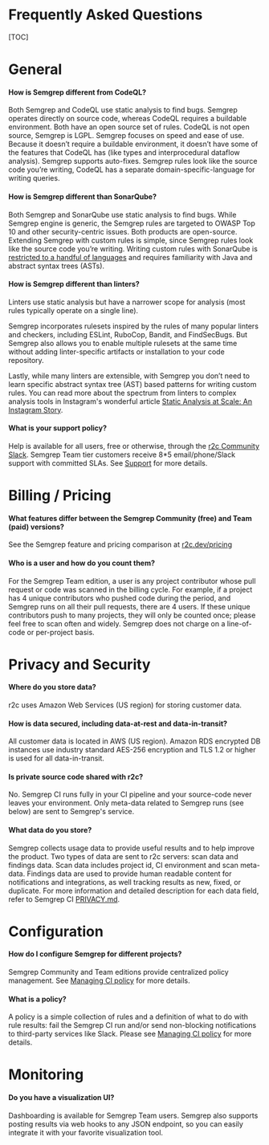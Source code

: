 # Frequently Asked Questions

[TOC]

# General

#### How is Semgrep different from CodeQL?
Both Semgrep and CodeQL use static analysis to find bugs. Semgrep operates directly on source code, whereas CodeQL requires a buildable environment. Both have an open source set of rules. CodeQL is not open source, Semgrep is LGPL. Semgrep focuses on speed and ease of use. Because it doesn’t require a buildable environment, it doesn’t have some of the features that CodeQL has (like types and interprocedural dataflow analysis). Semgrep supports auto-fixes. Semgrep rules look like the source code you’re writing, CodeQL has a separate domain-specific-language for writing queries.

#### How is Semgrep different than SonarQube?
Both Semgrep and SonarQube use static analysis to find bugs. While Semgrep engine is generic, the Semgrep rules are targeted to OWASP Top 10 and other security-centric issues. Both products are open-source. Extending Semgrep with custom rules is simple, since Semgrep rules look like the source code you’re writing. Writing custom rules with SonarQube is [restricted to a handful of languages](https://docs.sonarqube.org/latest/extend/adding-coding-rules/) and requires familiarity with Java and abstract syntax trees (ASTs).

#### How is Semgrep different than linters?
Linters use static analysis but have a narrower scope for analysis (most rules typically operate on a single line).

Semgrep incorporates rulesets inspired by the rules of many popular linters and checkers, including ESLint, RuboCop, Bandit, and FindSecBugs. But Semgrep also allows you to enable multiple rulesets at the same time without adding linter-specific artifacts or installation to your code repository.

Lastly, while many linters are extensible, with Semgrep you don’t need to learn specific abstract syntax tree (AST) based patterns for writing custom rules. You can read more about the spectrum from linters to complex analysis tools in Instagram's wonderful article [Static Analysis at Scale: An Instagram Story](https://instagram-engineering.com/static-analysis-at-scale-an-instagram-story-8f498ab71a0c).

#### What is your support policy?
Help is available for all users, free or otherwise, through the [r2c Community Slack](https://r2c.dev/slack). Semgrep Team tier customers receive 8\*5 email/phone/Slack support with committed SLAs. See [Support](support.md) for more details.

# Billing / Pricing

#### What features differ between the Semgrep Community (free) and Team (paid) versions?
See the Semgrep feature and pricing comparison at [r2c.dev/pricing](https://r2c.dev/pricing)

#### Who is a user and how do you count them?
For the Semgrep Team edition, a user is any project contributor whose pull request or code was scanned in the billing cycle. For example, if a project has 4 unique contributors who pushed code during the period, and Semgrep runs on all their pull requests, there are 4 users. If these unique contributors push to many projects, they will only be counted once; please feel free to scan often and widely. Semgrep does not charge on a line-of-code or per-project basis. 

# Privacy and Security

#### Where do you store data?
r2c uses Amazon Web Services (US region) for storing customer data.

#### How is data secured, including data-at-rest and data-in-transit?
All customer data is located in AWS (US region). Amazon RDS encrypted DB instances use industry standard AES-256 encryption and TLS 1.2 or higher is used for all data-in-transit.

#### Is private source code shared with r2c?
No. Semgrep CI runs fully in your CI pipeline and your source-code never leaves your environment. Only meta-data related to Semgrep runs (see below) are sent to Semgrep's service.

#### What data do you store?
Semgrep collects usage data to provide useful results and to help improve the product. Two types of data are sent to r2c servers: scan data and findings data. Scan data includes project id, CI environment and scan meta-data. Findings data are used to provide human readable content for notifications and integrations, as well tracking results as new, fixed, or duplicate. For more information and detailed description for each data field, refer to Semgrep CI [PRIVACY.md](https://github.com/returntocorp/semgrep-action/blob/develop/PRIVACY.md).

# Configuration

#### How do I configure Semgrep for different projects?
Semgrep Community and Team editions provide centralized policy management. See [Managing CI policy](managing-policy.md) for more details.

#### What is a policy?
A policy is a simple collection of rules and a definition of what to do with rule results: fail the Semgrep CI run and/or send non-blocking notifications to third-party services like Slack. Please see [Managing CI policy](managing-policy.md) for more details.

# Monitoring

#### Do you have a visualization UI?
Dashboarding is available for Semgrep Team users. Semgrep also supports posting results via web hooks to any JSON endpoint, so you can easily integrate it with your favorite visualization tool.
